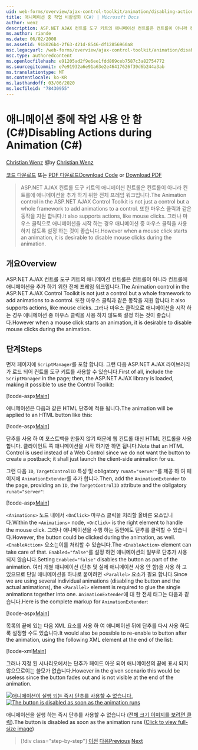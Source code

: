 ```yaml
---
uid: web-forms/overview/ajax-control-toolkit/animation/disabling-actions-during-animation-cs
title: 애니메이션 중 작업 비활성화 (C#) | Microsoft Docs
author: wenz
description: ASP.NET AJAX 컨트롤 도구 키트의 애니메이션 컨트롤은 컨트롤이 아니라 컨트롤에 애니메이션을 추가 하기 위한 전체 프레임 워크입니다. 또한 작업을 지원 합니다.
ms.author: riande
ms.date: 06/02/2008
ms.assetid: 918026b4-2f63-421d-8546-df12856960a8
msc.legacyurl: /web-forms/overview/ajax-control-toolkit/animation/disabling-actions-during-animation-cs
msc.type: authoredcontent
ms.openlocfilehash: e91205ad2f9e6ee1fdd869ceb7587c3a82754772
ms.sourcegitcommit: e7e91932a6e91a63e2e46417626f39d6b244a3ab
ms.translationtype: MT
ms.contentlocale: ko-KR
ms.lasthandoff: 03/06/2020
ms.locfileid: "78430955"
---
```

# <a name="disabling-actions-during-animation-c"></a><span data-ttu-id="8723d-104">애니메이션 중에 작업 사용 안 함(C#)</span><span class="sxs-lookup"><span data-stu-id="8723d-104">Disabling Actions during Animation (C#)</span></span>

<span data-ttu-id="8723d-105">[Christian Wenz](https://github.com/wenz) 별</span><span class="sxs-lookup"><span data-stu-id="8723d-105">by [Christian Wenz](https://github.com/wenz)</span></span>

<span data-ttu-id="8723d-106">[코드 다운로드](https://download.microsoft.com/download/f/9/a/f9a26acd-8df4-4484-8a18-199e4598f411/Animation7.cs.zip) 또는 [PDF 다운로드](https://download.microsoft.com/download/6/7/1/6718d452-ff89-4d3f-a90e-c74ec2d636a3/animation7CS.pdf)</span><span class="sxs-lookup"><span data-stu-id="8723d-106">[Download Code](https://download.microsoft.com/download/f/9/a/f9a26acd-8df4-4484-8a18-199e4598f411/Animation7.cs.zip) or [Download PDF](https://download.microsoft.com/download/6/7/1/6718d452-ff89-4d3f-a90e-c74ec2d636a3/animation7CS.pdf)</span></span>

> <span data-ttu-id="8723d-107">ASP.NET AJAX 컨트롤 도구 키트의 애니메이션 컨트롤은 컨트롤이 아니라 컨트롤에 애니메이션을 추가 하기 위한 전체 프레임 워크입니다.</span><span class="sxs-lookup"><span data-stu-id="8723d-107">The Animation control in the ASP.NET AJAX Control Toolkit is not just a control but a whole framework to add animations to a control.</span></span> <span data-ttu-id="8723d-108">또한 마우스 클릭과 같은 동작을 지원 합니다.</span><span class="sxs-lookup"><span data-stu-id="8723d-108">It also supports actions, like mouse clicks.</span></span> <span data-ttu-id="8723d-109">그러나 마우스 클릭으로 애니메이션을 시작 하는 경우 애니메이션 중 마우스 클릭을 사용 하지 않도록 설정 하는 것이 좋습니다.</span><span class="sxs-lookup"><span data-stu-id="8723d-109">However when a mouse click starts an animation, it is desirable to disable mouse clicks during the animation.</span></span>

## <a name="overview"></a><span data-ttu-id="8723d-110">개요</span><span class="sxs-lookup"><span data-stu-id="8723d-110">Overview</span></span>

<span data-ttu-id="8723d-111">ASP.NET AJAX 컨트롤 도구 키트의 애니메이션 컨트롤은 컨트롤이 아니라 컨트롤에 애니메이션을 추가 하기 위한 전체 프레임 워크입니다.</span><span class="sxs-lookup"><span data-stu-id="8723d-111">The Animation control in the ASP.NET AJAX Control Toolkit is not just a control but a whole framework to add animations to a control.</span></span> <span data-ttu-id="8723d-112">또한 마우스 클릭과 같은 동작을 지원 합니다.</span><span class="sxs-lookup"><span data-stu-id="8723d-112">It also supports actions, like mouse clicks.</span></span> <span data-ttu-id="8723d-113">그러나 마우스 클릭으로 애니메이션을 시작 하는 경우 애니메이션 중 마우스 클릭을 사용 하지 않도록 설정 하는 것이 좋습니다.</span><span class="sxs-lookup"><span data-stu-id="8723d-113">However when a mouse click starts an animation, it is desirable to disable mouse clicks during the animation.</span></span>

## <a name="steps"></a><span data-ttu-id="8723d-114">단계</span><span class="sxs-lookup"><span data-stu-id="8723d-114">Steps</span></span>

<span data-ttu-id="8723d-115">먼저 페이지에 `ScriptManager`를 포함 합니다. 그런 다음 ASP.NET AJAX 라이브러리가 로드 되어 컨트롤 도구 키트를 사용할 수 있습니다.</span><span class="sxs-lookup"><span data-stu-id="8723d-115">First of all, include the `ScriptManager` in the page; then, the ASP.NET AJAX library is loaded, making it possible to use the Control Toolkit:</span></span>

[!code-aspx[Main](disabling-actions-during-animation-cs/samples/sample1.aspx)]

<span data-ttu-id="8723d-116">애니메이션은 다음과 같은 HTML 단추에 적용 됩니다.</span><span class="sxs-lookup"><span data-stu-id="8723d-116">The animation will be applied to an HTML button like this:</span></span>

[!code-aspx[Main](disabling-actions-during-animation-cs/samples/sample2.aspx)]

<span data-ttu-id="8723d-117">단추를 사용 하 여 포스트백을 만들지 않기 때문에 웹 컨트롤 대신 HTML 컨트롤을 사용 합니다. 클라이언트 쪽 애니메이션을 시작 하기만 하면 됩니다.</span><span class="sxs-lookup"><span data-stu-id="8723d-117">Note that an HTML Control is used instead of a Web Control since we do not want the button to create a postback; it shall just launch the client-side animation for us.</span></span>

<span data-ttu-id="8723d-118">그런 다음 `ID`, `TargetControlID` 특성 및 obligatory `runat="server"`를 제공 하 여 페이지에 `AnimationExtender`를 추가 합니다.</span><span class="sxs-lookup"><span data-stu-id="8723d-118">Then, add the `AnimationExtender` to the page, providing an `ID`, the `TargetControlID` attribute and the obligatory `runat="server"`:</span></span>

[!code-aspx[Main](disabling-actions-during-animation-cs/samples/sample3.aspx)]

<span data-ttu-id="8723d-119">`<Animations>` 노드 내에서 `<OnClick>` 마우스 클릭을 처리할 올바른 요소입니다.</span><span class="sxs-lookup"><span data-stu-id="8723d-119">Within the `<Animations>` node, `<OnClick>` is the right element to handle the mouse click.</span></span> <span data-ttu-id="8723d-120">그러나 애니메이션을 수행 하는 동안에도 단추를 클릭할 수 있습니다.</span><span class="sxs-lookup"><span data-stu-id="8723d-120">However, the button could be clicked during the animation, as well.</span></span> <span data-ttu-id="8723d-121">`<EnableAction>` 요소는이를 처리할 수 있습니다.</span><span class="sxs-lookup"><span data-stu-id="8723d-121">The `<EnableAction>` element can take care of that.</span></span> <span data-ttu-id="8723d-122">`Enabled="false"`를 설정 하면 애니메이션의 일부로 단추가 사용 되지 않습니다.</span><span class="sxs-lookup"><span data-stu-id="8723d-122">Setting `Enabled="false"` disables the button as part of the animation.</span></span> <span data-ttu-id="8723d-123">여러 개별 애니메이션 (단추 및 실제 애니메이션 사용 안 함)을 사용 하 고 있으므로 단일 애니메이션을 하나로 붙이려면 `<Parallel>` 요소가 필요 합니다.</span><span class="sxs-lookup"><span data-stu-id="8723d-123">Since we are using several individual animations (disabling the button and the actual animations), the `<Parallel>` element is required to glue the single animations together into one.</span></span> <span data-ttu-id="8723d-124">`AnimationExtender`에 대 한 전체 태그는 다음과 같습니다.</span><span class="sxs-lookup"><span data-stu-id="8723d-124">Here is the complete markup for `AnimationExtender`:</span></span>

[!code-aspx[Main](disabling-actions-during-animation-cs/samples/sample4.aspx)]

<span data-ttu-id="8723d-125">목록의 끝에 있는 다음 XML 요소를 사용 하 여 애니메이션 뒤에 단추를 다시 사용 하도록 설정할 수도 있습니다.</span><span class="sxs-lookup"><span data-stu-id="8723d-125">It would also be possible to re-enable to button after the animation, using the following XML element at the end of the list:</span></span>

[!code-xml[Main](disabling-actions-during-animation-cs/samples/sample5.xml)]

<span data-ttu-id="8723d-126">그러나 지정 된 시나리오에서는 단추가 페이드 아웃 되어 애니메이션의 끝에 표시 되지 않으므로이는 쓸모가 없습니다.</span><span class="sxs-lookup"><span data-stu-id="8723d-126">However in the given scenario this would be useless since the button fades out and is not visible at the end of the animation.</span></span>

<span data-ttu-id="8723d-127">[![애니메이션이 실행 되는 즉시 단추를 사용할 수 없습니다.](disabling-actions-during-animation-cs/_static/image2.png)](disabling-actions-during-animation-cs/_static/image1.png)</span><span class="sxs-lookup"><span data-stu-id="8723d-127">[![The button is disabled as soon as the animation runs](disabling-actions-during-animation-cs/_static/image2.png)](disabling-actions-during-animation-cs/_static/image1.png)</span></span>

<span data-ttu-id="8723d-128">애니메이션을 실행 하는 즉시 단추를 사용할 수 없습니다 ([전체 크기 이미지를 보려면 클릭](disabling-actions-during-animation-cs/_static/image3.png)).</span><span class="sxs-lookup"><span data-stu-id="8723d-128">The button is disabled as soon as the animation runs ([Click to view full-size image](disabling-actions-during-animation-cs/_static/image3.png))</span></span>

> [!div class="step-by-step"]
> <span data-ttu-id="8723d-129">[이전](animating-in-response-to-user-interaction-cs.md)
> [다음](triggering-an-animation-in-another-control-cs.md)</span><span class="sxs-lookup"><span data-stu-id="8723d-129">[Previous](animating-in-response-to-user-interaction-cs.md)
[Next](triggering-an-animation-in-another-control-cs.md)</span></span>
